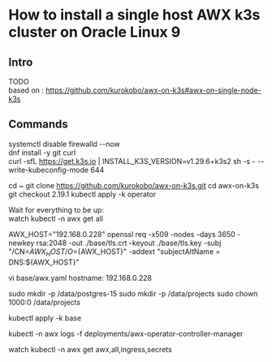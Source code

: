 # How to install a single host AWX k3s cluster on Oracle Linux 9
## Intro
TODO  
based on : https://github.com/kurokobo/awx-on-k3s#awx-on-single-node-k3s
  
## Commands
  
systemctl disable firewalld --now  
dnf install -y git curl  
curl -sfL https://get.k3s.io | INSTALL_K3S_VERSION=v1.29.6+k3s2 sh -s - --write-kubeconfig-mode 644
  
cd ~
git clone https://github.com/kurokobo/awx-on-k3s.git
cd awx-on-k3s
git checkout 2.19.1
kubectl apply -k operator
  
Wait for everything to be up:  
watch kubectl -n awx get all  

AWX_HOST="192.168.0.228"
openssl req -x509 -nodes -days 3650 -newkey rsa:2048 -out ./base/tls.crt -keyout ./base/tls.key -subj "/CN=${AWX_HOST}/O=${AWX_HOST}" -addext "subjectAltName = DNS:${AWX_HOST}"

vi base/awx.yaml
hostname: 192.168.0.228

sudo mkdir -p /data/postgres-15
sudo mkdir -p /data/projects
sudo chown 1000:0 /data/projects

kubectl apply -k base

kubectl -n awx logs -f deployments/awx-operator-controller-manager

watch kubectl -n awx get awx,all,ingress,secrets


